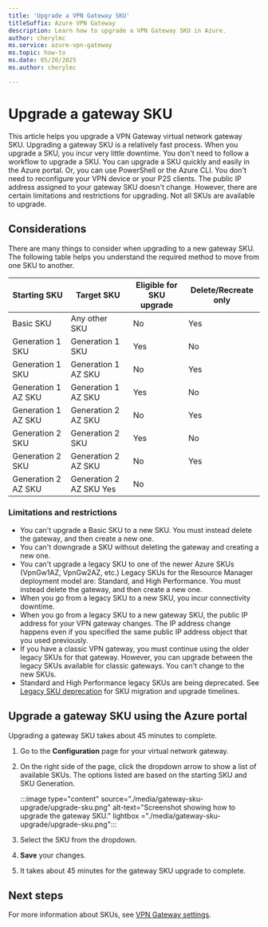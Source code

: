 ```yaml
---
title: 'Upgrade a VPN Gateway SKU'
titleSuffix: Azure VPN Gateway
description: Learn how to upgrade a VPN Gateway SKU in Azure.
author: cherylmc
ms.service: azure-vpn-gateway
ms.topic: how-to
ms.date: 05/20/2025
ms.author: cherylmc

---
```

# Upgrade a gateway SKU

This article helps you upgrade a VPN Gateway virtual network gateway SKU. Upgrading a gateway SKU is a relatively fast process. When you upgrade a SKU, you incur very little downtime. You don't need to follow a workflow to upgrade a SKU. You can upgrade a SKU quickly and easily in the Azure portal. Or, you can use PowerShell or the Azure CLI. You don't need to reconfigure your VPN device or your P2S clients. The public IP address assigned to your gateway SKU doesn't change. However, there are certain limitations and restrictions for upgrading. Not all SKUs are available to upgrade.

## Considerations

There are many things to consider when upgrading to a new gateway SKU. The following table helps you understand the required method to move from one SKU to another.

| Starting SKU | Target SKU | Eligible for SKU upgrade| Delete/Recreate only |
| --- | --- |--- | --- |
| Basic SKU | Any other SKU | No | Yes  |
| Generation 1 SKU | Generation 1 SKU | Yes| No |
| Generation 1 SKU | Generation 1 AZ SKU | No |Yes |
| Generation 1 AZ SKU | Generation 1 AZ SKU |Yes | No |
| Generation 1 AZ SKU | Generation 2 AZ SKU | No | Yes |
| Generation 2 SKU | Generation 2 SKU | Yes | No |
| Generation 2 SKU | Generation 2 AZ SKU | No |Yes |
| Generation 2 AZ SKU | Generation 2 AZ SKU Yes | No |

### Limitations and restrictions

* You can't upgrade a Basic SKU to a new SKU. You must instead delete the gateway, and then create a new one.
* You can't downgrade a SKU without deleting the gateway and creating a new one.
* You can't upgrade a legacy SKU to one of the newer Azure SKUs (VpnGw1AZ, VpnGw2AZ, etc.) Legacy SKUs for the Resource Manager deployment model are: Standard, and High Performance. You must instead delete the gateway, and then create a new one.
* When you go from a legacy SKU to a new SKU, you incur connectivity downtime.
* When you go from a legacy SKU to a new gateway SKU, the public IP address for your VPN gateway changes. The IP address change happens even if you specified the same public IP address object that you used previously.
* If you have a classic VPN gateway, you must continue using the older legacy SKUs for that gateway. However, you can upgrade between the legacy SKUs available for classic gateways. You can't change to the new SKUs.
* Standard and High Performance legacy SKUs are being deprecated. See [Legacy SKU deprecation](../articles/vpn-gateway/vpn-gateway-about-skus-legacy.md#sku-deprecation) for SKU migration and upgrade timelines.

## Upgrade a gateway SKU using the Azure portal

Upgrading a gateway SKU takes about 45 minutes to complete.

1. Go to the **Configuration** page for your virtual network gateway.
1. On the right side of the page, click the dropdown arrow to show a list of available SKUs. The options listed are based on the starting SKU and SKU Generation.

   :::image type="content" source="./media/gateway-sku-upgrade/upgrade-sku.png" alt-text="Screenshot showing how to upgrade the gateway SKU." lightbox ="./media/gateway-sku-upgrade/upgrade-sku.png":::
1. Select the SKU from the dropdown.
1. **Save** your changes.
1. It takes about 45 minutes for the gateway SKU upgrade to complete.

## Next steps

For more information about SKUs, see [VPN Gateway settings](vpn-gateway-about-vpn-gateway-settings.md).
